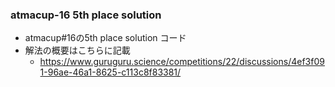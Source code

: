 ### atmacup-16 5th place solution
- atmacup#16の5th place solution コード
- 解法の概要はこちらに記載
  - https://www.guruguru.science/competitions/22/discussions/4ef3f091-96ae-46a1-8625-c113c8f83381/
